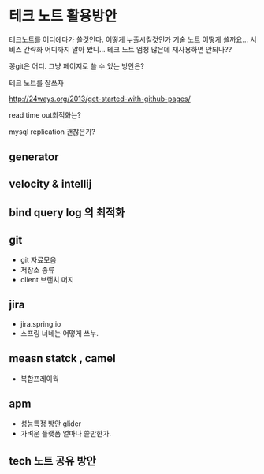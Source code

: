 

# 테크 노트 활용방안
테크노트를 어디에다가 쓸것인다. 어떻게 누출시킬것인가
기술 노트 어떻게 쓸까요...
서비스 간략화 어디까지 알아 봤니...
테크 노트 엄청 많은데 재사용하면 안되나??

꽁git은 어디. 그냥 페이지로 쓸 수 있는 방안은?

테크 노트를 잘쓰자

http://24ways.org/2013/get-started-with-github-pages/


read time out최적화는?

mysql replication 괜찮은가?

## generator

## velocity & intellij

## bind query log 의 최적화

## git
- git 자료모음
- 저장소 종류
- client 브랜치 머지

## jira
- jira.spring.io
- 스프링 너네는 어떻게 쓰누.

## measn statck , camel
- 복합프레이웍

## apm
- 성능특정 방안 glider
- 가벼운 플랫폼 얼마나 쓸만한가.

## tech 노트 공유 방안
